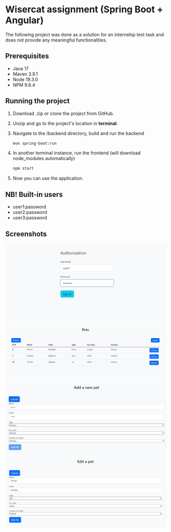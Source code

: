 # Wisercat assignment (Spring Boot + Angular)
The following project was done as a solution for an internship test task and does not provide any meaningful functionalities.
 
## Prerequisites

* Java 17
* Maven 3.9.1
* Node 19.3.0
* NPM 9.6.4

## Running the project

1. Download .zip or clone the project from GitHub.

2. Unzip and go to the project's location in __terminal__.

3. Navigate to the /backend directory, build and run the backend 
   ```sh
   mvn spring-boot:run
   ```

4. In another terminal instance, run the frontend (will download node_modules automatically)
   ```sh
   npm start
   ```
   
5. Now you can use the application.

## NB! Built-in users
* user1:password
* user2:password
* user3:password

## Screenshots
![loginPage](loginPage.jpg)
![homePage](homePage.jpg)
![addPetPage](addPetPage.jpg)
![editPetPage](editPetPage.jpg)

